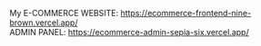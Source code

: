 My E-COMMERCE WEBSITE: https://ecommerce-frontend-nine-brown.vercel.app/ </br>
ADMIN PANEL: https://ecommerce-admin-sepia-six.vercel.app/

